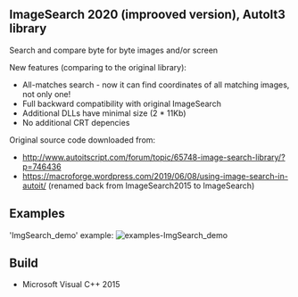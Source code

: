 ImageSearch 2020 (improoved version), AutoIt3 library
--------------
Search and compare byte for byte images and/or screen 

New features (comparing to the original library):
* All-matches search - now it can find coordinates of all matching images, not only one!
* Full backward compatibility with original ImageSearch
* Additional DLLs have minimal size (2 * 11Kb)
* No additional CRT depencies

Original source code downloaded from:
- http://www.autoitscript.com/forum/topic/65748-image-search-library/?p=746436
- https://macroforge.wordpress.com/2019/06/08/using-image-search-in-autoit/ 
  (renamed back from ImageSearch2015 to ImageSearch)

Examples
-----
'ImgSearch_demo' example:
![examples-ImgSearch_demo](https://user-images.githubusercontent.com/19610545/82743111-1bb50400-9d6f-11ea-9109-e10aa59832ae.gif)

Build
-----
* Microsoft Visual C++ 2015